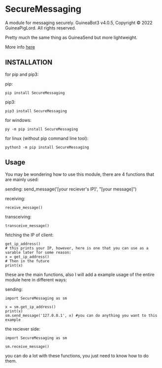 # SecureMessaging
A module for messaging securely.
GuineaBot3 v4.0.5, Copyright © 2022 GuineaPigLord. All rights reserved.

Pretty much the same thing as GuineaSend but more lightweight.

More info [here](https://github.com/ethicalhacker7192/OTP-MAC-online)

## INSTALLATION

for pip and pip3:

pip:

    pip install SecureMessaging

pip3:

    pip3 install SecureMessaging

for windows:

    py -m pip install SecureMessaging

for linux (without pip command line tool):

    python3 -m pip install SecureMessaging

## Usage

You may be wondering how to use this module, there are 4 functions that are mainly used:

sending:
    send_message('[your reciever's IP]', "[your message]")

receiving:

    receive_message()

transceiving:

    transceive_message()

fetching the IP of client:

    get_ip_address()
    # this prints your IP, however, here is one that you can use as a varable later for some reason:
    x = get_ip_address()
    # Then in the future
    print(x)


these are the main functions, also I will add a example usage of the entire module here in different ways:

sending:

    import SecureMessaging as sm

    x = sm.get_ip_address()
    print(x)
    sm.send_message('127.0.0.1', x) #you can do anything you want to this example

the reciever side:

    import SecureMessaging as sm

    sm.receive_message()
    
you can do a lot with these functions, you just need to know how to do them.
